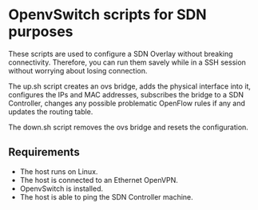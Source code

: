 # OpenvSwitch scripts for SDN purposes

These scripts are used to configure a SDN Overlay without breaking connectivity. Therefore, you can run them savely while in a SSH session without worrying about losing connection.

The up.sh script creates an ovs bridge, adds the physical interface into it, configures the IPs and MAC addresses,
subscribes the bridge to a SDN Controller, changes any possible problematic OpenFlow rules if any and updates the routing table.

The down.sh script removes the ovs bridge and resets the configuration.

## Requirements
+ The host runs on Linux.
+ The host is connected to an Ethernet OpenVPN.
+ OpenvSwitch is installed.
+ The host is able to ping the SDN Controller machine.
